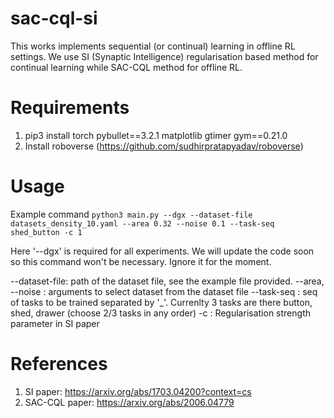 # sac-cql-si

This works implements sequential (or continual) learning in offline RL settings. We use SI (Synaptic Intelligence) regularisation based method for continual learning while SAC-CQL method for offline RL.

# Requirements
1. pip3 install torch pybullet==3.2.1 matplotlib gtimer gym==0.21.0
2. Install roboverse (https://github.com/sudhirpratapyadav/roboverse)

# Usage
Example command
`python3 main.py --dgx --dataset-file datasets_density_10.yaml --area 0.32 --noise 0.1 --task-seq shed_button -c 1`

Here '--dgx' is required for all experiments. We will update the code soon so this command won't be necessary. Ignore it for the moment.

--dataset-file: path of the dataset file, see the example file provided.
--area, --noise : arguments to select dataset from the dataset file
--task-seq : seq of tasks to be trained separated by '_'. Currenlty 3 tasks are there button, shed, drawer (choose 2/3 tasks in any order)
-c : Regularisation strength parameter in SI paper

# References

1. SI paper: https://arxiv.org/abs/1703.04200?context=cs
2. SAC-CQL paper: https://arxiv.org/abs/2006.04779

